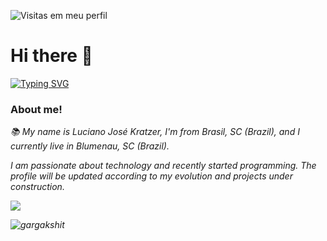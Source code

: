 
![Visitas em meu perfil](https://komarev.com/ghpvc/?username=LucianoKRTZ&color=ff0000&label=Welcome+to+my+profile+you+are+visitor+nº:)

# Hi there 🖖

[![Typing SVG](https://readme-typing-svg.herokuapp.com/?color=%23f00&width=500&height=80&size=20&multiline=true&lines=Hi,+I'm+Luciano+Kratzer)](https://git.io/typing-svg)

### About me!
<i> 📚 My name is Luciano José Kratzer, I'm from Brasil, SC (Brazil), and I currently live in Blumenau, SC (Brazil).

I am passionate about technology and recently started programming. The profile will be updated according to my evolution and projects under construction.

<img src="./coding.gif">

<p align="left">
  <img
    src="https://komarev.com/ghpvc/?username=Ciro-Ugalde"
    alt="gargakshit" </p>

  <br>



 

